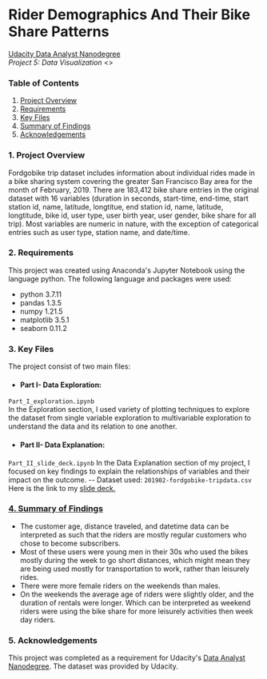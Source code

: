     
# Rider Demographics And Their Bike Share Patterns


<a href="https://www.udacity.com/course/data-analyst-nanodegree--nd002">Udacity Data Analyst Nanodegree</a><br>
<em>Project 5: Data Visualization</em>
<>

### Table of Contents

1. [Project Overview](#overview)
2. [Requirements](#requirements)
3. [Key Files](#keyfiles)
4. [Summary of Findings](#findings)
5. [Acknowledgements](#acknowledgements)


    
### 1. Project Overview <a name="overview"></a>

Fordgobike trip dataset includes information about individual rides made in a bike sharing system covering the greater San Francisco Bay area for the month of February, 2019. There are 183,412 bike share entries in the original dataset with 16 variables (duration in seconds, start-time, end-time, start station id, name, latitude, longtitue, end station id, name, latitude, longtitude, bike id, user type, user birth year, user gender, bike share for all trip). Most variables are numeric in nature, with the exception of categorical entries such as user type, station name, and date/time.


### 2. Requirements <a name="requirements"></a>

This project was created using Anaconda's Jupyter Notebook using the language python. The following language and packages were used:

- python 3.7.11
- pandas 1.3.5
- numpy 1.21.5
- matplotlib 3.5.1
- seaborn 0.11.2


### 3. Key Files <a name="keyfiles"></a>

The project consist of two main files: 
- #### Part I- Data Exploration: 
`Part_I_exploration.ipynb`  
In the Exploration section, I used variety of plotting techniques to explore the dataset from single variable exploration to multivariable exploration to understand the data and its relation to one another.
- #### Part II- Data Explanation: 
`Part_II_slide_deck.ipynb` 
In the Data Explanation section of my project, I focused on key findings to explain the relationships of variables and their impact on the outcome. 
-- Dataset used: `201902-fordgobike-tripdata.csv`
Here is the link to my <a href="http://127.0.0.1:8000/Part_II_slide_deck.slides.html#/">slide deck.
    
### 4. Summary of Findings <a name="findings"></a>

- The customer age, distance traveled, and datetime data can be interpreted as such that the riders are mostly regular customers who chose to become subscribers. 
- Most of these users were young men in their 30s who used the bikes mostly during the week to go short distances, which might mean they are being used mostly for transportation to work, rather than leisurely rides. 
- There were more female riders on the weekends than males.
- On the weekends the average age of riders were slightly older, and the duration of rentals were longer. Which can be interpreted as weekend riders were using the bike share for more leisurely activities then week day riders.
    
### 5. Acknowledgements <a name="acknowledgements"></a>
This project was completed as a requirement for Udacity's <a href="https://www.udacity.com/course/data-analyst-nanodegree--nd002">Data Analyst Nanodegree</a>. The dataset was provided by Udacity.

